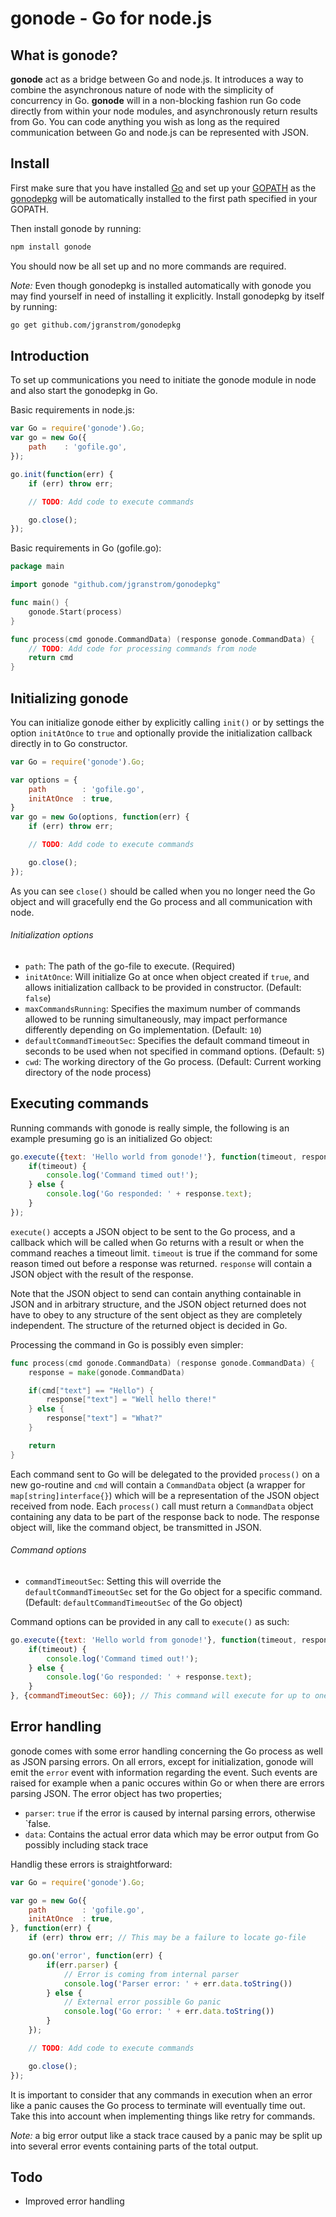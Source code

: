 gonode - Go for node.js
===

## What is gonode?

**gonode** act as a bridge between Go and node.js. It introduces a way to combine the asynchronous nature of node with the simplicity of concurrency in Go. **gonode** will in a non-blocking fashion run Go code directly from within your node modules, and asynchronously return results from Go. You can code anything you wish as long as the required communication between Go and node.js can be represented with JSON.

## Install

First make sure that you have installed [Go][] and set up your [GOPATH][] as the [gonodepkg][] will be automatically installed to the first path specified in your GOPATH.

Then install gonode by running:

```bash
npm install gonode
```

You should now be all set up and no more commands are required.

*Note:* Even though gonodepkg is installed automatically with gonode you may find yourself in need of installing it explicitly. Install gonodepkg by itself by running:

```bash
go get github.com/jgranstrom/gonodepkg
```

## Introduction

To set up communications you need to initiate the gonode module in node and also start the gonodepkg in Go.

Basic requirements in node.js:

```js
var Go = require('gonode').Go;
var go = new Go({
	path	: 'gofile.go',
});

go.init(function(err) {
	if (err) throw err;

	// TODO: Add code to execute commands

	go.close();
});
```

Basic requirements in Go (gofile.go):

```go
package main

import gonode "github.com/jgranstrom/gonodepkg"

func main() {	
	gonode.Start(process)
}

func process(cmd gonode.CommandData) (response gonode.CommandData) {
	// TODO: Add code for processing commands from node
	return cmd
}
```

## Initializing gonode

You can initialize gonode either by explicitly calling `init()` or by settings the option `initAtOnce` to `true` and optionally provide the initialization callback directly in to Go constructor.

```js
var Go = require('gonode').Go;

var options = {
	path		: 'gofile.go',
	initAtOnce	: true,	
}
var go = new Go(options, function(err) {
	if (err) throw err;

	// TODO: Add code to execute commands

	go.close();
});
```

As you can see `close()` should be called when you no longer need the Go object and will gracefully end the Go process and all communication with node.

###### Initialization options
* `path`: The path of the go-file to execute. (Required)
* `initAtOnce`: Will initialize Go at once when object created if `true`, and allows initialization callback to be provided in constructor. (Default: `false`)
* `maxCommandsRunning`: Specifies the maximum number of commands allowed to be running simultaneously, may impact performance differently depending on Go implementation. (Default: `10`)
* `defaultCommandTimeoutSec`: Specifies the default command timeout in seconds to be used when not specified in command options. (Default: `5`)
* `cwd`: The working directory of the Go process. (Default: Current working directory of the node process)

## Executing commands

Running commands with gonode is really simple, the following is an example presuming go is an initialized Go object:

```js
go.execute({text: 'Hello world from gonode!'}, function(timeout, response) {
	if(timeout) {
		console.log('Command timed out!');
	} else {
		console.log('Go responded: ' + response.text);
	}	
});
```

`execute()` accepts a JSON object to be sent to the Go process, and a callback which will be called when Go returns with a result or when the command reaches a timeout limit. 
`timeout` is true if the command for some reason timed out before a response was returned. 
`response` will contain a JSON object with the result of the response.

Note that the JSON object to send can contain anything containable in JSON and in arbitrary structure, and the JSON object returned does not have to obey to any structure of the sent object as they are completely independent. The structure of the returned object is decided in Go.

Processing the command in Go is possibly even simpler:

```go
func process(cmd gonode.CommandData) (response gonode.CommandData) {	
	response = make(gonode.CommandData)

	if(cmd["text"] == "Hello") {
		response["text"] = "Well hello there!"
	} else {
		response["text"] = "What?"
	}

	return
}
```

Each command sent to Go will be delegated to the provided `process()` on a new go-routine and `cmd` will contain a `CommandData` object (a wrapper for `map[string]interface{}`) which will be a representation of the JSON object received from node.
Each `process()` call must return a `CommandData` object containing any data to be part of the response back to node. The response object will, like the command object, be transmitted in JSON.

###### Command options
* `commandTimeoutSec`: Setting this will override the `defaultCommandTimeoutSec` set for the Go object for a specific command. (Default: `defaultCommandTimeoutSec` of the Go object)

Command options can be provided in any call to `execute()` as such:
```js
go.execute({text: 'Hello world from gonode!'}, function(timeout, response) {
	if(timeout) {
		console.log('Command timed out!');
	} else {
		console.log('Go responded: ' + response.text);
	}	
}, {commandTimeoutSec: 60}); // This command will execute for up to one minute before timing out
```

## Error handling

gonode comes with some error handling concerning the Go process as well as JSON parsing errors. On all errors, except for initialization, gonode will emit the `error` event with information regarding the event. Such events are raised for example when a panic occures within Go or when there are errors parsing JSON. The error object has two properties;
* `parser`: `true` if the error is caused by internal parsing errors, otherwise `false.
* `data`: Contains the actual error data which may be error output from Go possibly including stack trace

Handlig these errors is straightforward:

```js
var Go = require('gonode').Go;

var go = new Go({
	path		: 'gofile.go',
	initAtOnce	: true,	
}, function(err) {
	if (err) throw err; // This may be a failure to locate go-file

	go.on('error', function(err) {
		if(err.parser) {
			// Error is coming from internal parser
			console.log('Parser error: ' + err.data.toString())
		} else {
			// External error possible Go panic
			console.log('Go error: ' + err.data.toString())
		}
	});

	// TODO: Add code to execute commands

	go.close();
});
```

It is important to consider that any commands in execution when an error like a panic causes the Go process to terminate will eventually time out. Take this into account when implementing things like retry for commands.

*Note:* a big error output like a stack trace caused by a panic may be split up into several error events containing parts of the total output.

## Todo

* Improved error handling

[gonodepkg]: https://github.com/jgranstrom/gonodepkg
[Go]: http://golang.org/doc/install#install
[GOPATH]: http://golang.org/doc/code.html#tmp_2